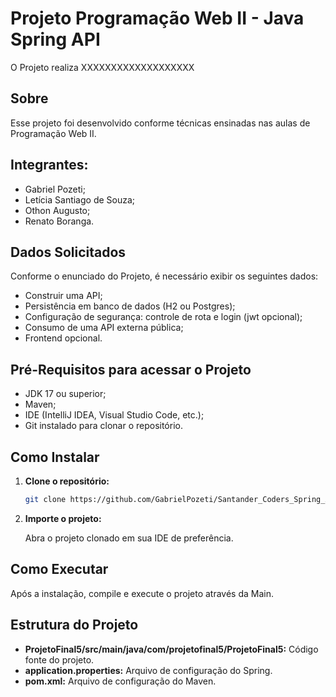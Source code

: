 # Projeto Programação Web II - Java Spring API

O Projeto realiza XXXXXXXXXXXXXXXXXXX


## Sobre

Esse projeto foi desenvolvido conforme técnicas ensinadas nas aulas de Programação Web II.

## Integrantes:
- Gabriel Pozeti;
- Letícia Santiago de Souza;
- Othon Augusto;
- Renato Boranga.


## Dados Solicitados

Conforme o enunciado do Projeto, é necessário exibir os seguintes dados:

- Construir uma API;
- Persistência em banco de dados (H2 ou Postgres);
- Configuração de segurança: controle de rota e login (jwt opcional);
- Consumo de uma API externa pública;
- Frontend opcional.

## Pré-Requisitos para acessar o Projeto

* JDK 17 ou superior;
* Maven;
* IDE (IntelliJ IDEA, Visual Studio Code, etc.);
* Git instalado para clonar o repositório.

## Como Instalar

1. **Clone o repositório:**
   ```bash
   git clone https://github.com/GabrielPozeti/Santander_Coders_Spring_Api_Application
   ```

2. **Importe o projeto:**

   Abra o projeto clonado em sua IDE de preferência.


## Como Executar

Após a instalação, compile e execute o projeto através da Main.

## Estrutura do Projeto

* **ProjetoFinal5/src/main/java/com/projetofinal5/ProjetoFinal5:** Código fonte do projeto.
* **application.properties:** Arquivo de configuração do Spring.
* **pom.xml:** Arquivo de configuração do Maven.
